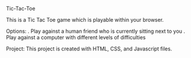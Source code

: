 Tic-Tac-Toe

This is a Tic Tac Toe game which is playable within your browser.

Options: 
. Play against a human friend who is currently sitting next to you
. Play against a computer with different levels of difficulties

Project:
This project is created with HTML, CSS, and Javascript files.
